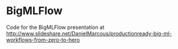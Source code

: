 # BigMLFlow
Code for the BigMLFlow presentation at http://www.slideshare.net/DanielMarcous/productionready-big-ml-workflows-from-zero-to-hero
